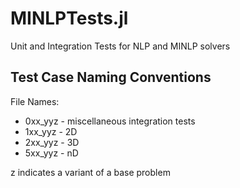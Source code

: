 # MINLPTests.jl
Unit and Integration Tests for NLP and MINLP solvers


## Test Case Naming Conventions

File Names:
* 0xx_yyz - miscellaneous integration tests
* 1xx_yyz - 2D
* 2xx_yyz - 3D
* 5xx_yyz - nD

z indicates a variant of a base problem